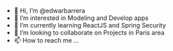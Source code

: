 - 👋 Hi, I’m @edwarbarrera
- 👀 I’m interested in Modeling and Develop apps
- 🌱 I’m currently learning ReactJS and Spring Security
- 💞️ I’m looking to collaborate on Projects in Paris area
- 📫 How to reach me ...

<!---
edwarbarrera/edwarbarrera is a ✨ special ✨ repository because its `README.md` (this file) appears on your GitHub profile.
You can click the Preview link to take a look at your changes.
--->
